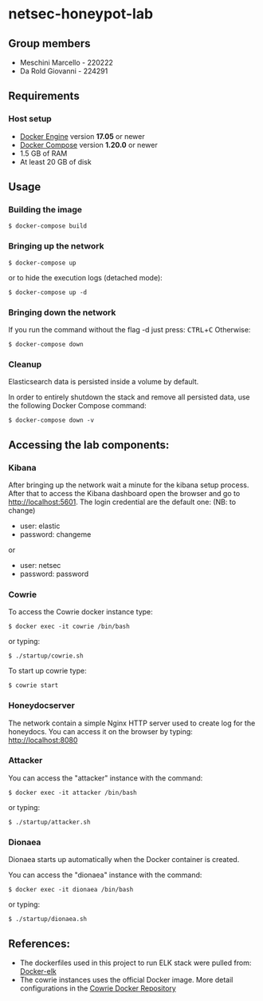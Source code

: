 # netsec-honeypot-lab

## Group members
* Meschini Marcello - 220222
* Da Rold Giovanni - 224291

## Requirements
### Host setup

* [Docker Engine](https://docs.docker.com/install/) version **17.05** or newer
* [Docker Compose](https://docs.docker.com/compose/install/) version **1.20.0** or newer
* 1.5 GB of RAM
* At least 20 GB of disk

## Usage

### Building the image
```console
$ docker-compose build
```
### Bringing up the network

```console
$ docker-compose up
```
or to hide the execution logs (detached mode):
```console
$ docker-compose up -d
```

### Bringing down the network
If you run the command without the flag -d just press: <kbd>CTRL</kbd>+<kbd>C</kbd>
Otherwise:
```console
$ docker-compose down
```
### Cleanup
Elasticsearch data is persisted inside a volume by default.

In order to entirely shutdown the stack and remove all persisted data, use the following Docker Compose command:
```console
$ docker-compose down -v
```

## Accessing the lab components:
### Kibana
After bringing up the network wait a minute for the kibana setup process. After that to access the Kibana dashboard open the browser and go to [http://localhost:5601](http://localhost:5601). The login credential are the default one: (NB: to change)
* user: elastic
* password: changeme

or

* user: netsec
* password: password

### Cowrie
To access the Cowrie docker instance type:
```console
$ docker exec -it cowrie /bin/bash
```

or typing:

```console
$ ./startup/cowrie.sh
```
To start up cowrie type:
```console
$ cowrie start
```
### Honeydocserver
The network contain a simple Nginx HTTP server used to create log for the honeydocs.
You can access it on the browser by typing: [http://localhost:8080](http://localhost:8080)

### Attacker
You can access the "attacker" instance with the command:
```console
$ docker exec -it attacker /bin/bash
```
or typing:

```console
$ ./startup/attacker.sh
```
### Dionaea
Dionaea starts up automatically when the Docker container is created.

You can access the "dionaea" instance with the command:
```console
$ docker exec -it dionaea /bin/bash
```

or typing:

```console
$ ./startup/dionaea.sh
```
## References:

* The dockerfiles used in this project to run ELK stack were pulled from: [Docker-elk](https://github.com/deviantony/docker-elk)
* The cowrie instances uses the official Docker image. More detail configurations in the [Cowrie Docker Repository](https://github.com/cowrie/docker-cowrie)
